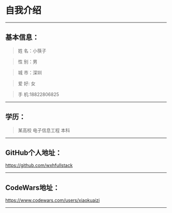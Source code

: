 # 自我介绍
---

## 基本信息：
>姓    名：小筷子

>性   别：男

>城  市：深圳

>爱  好: 女

>手  机:18822806825

---

## 学历：
>某高校    电子信息工程    本科

---


## GitHub个人地址：
https://github.com/wxhfullstack

---

## CodeWars地址：
https://www.codewars.com/users/xiaokuaizi

---
